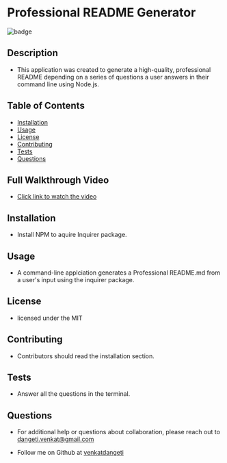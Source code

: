 # Professional README Generator

![badge](https://img.shields.io/badge/license-MIT-brightgreen)<br />

## Description

- This application was created to generate a high-quality, professional README depending on a series of questions a user answers in their command line using Node.js.

## Table of Contents

- [Installation](#installation)
- [Usage](#usage)
- [License](#license)
- [Contributing](#contributing)
- [Tests](#tests)
- [Questions](#questions)

## Full Walkthrough Video

- [Click link to watch the video](https://drive.google.com/file/d/1X7B6TjNBYxrQ3hor7MBN25HIsbTBykr4/view?usp=drive_link)

 <a name="installation"/>
 
 ## Installation
 
 * Install NPM to aquire Inquirer package.
 
 <a name="usage"/>
 
 ## Usage
 
 * A command-line applciation generates a Professional README.md from a user's input using the inquirer package.
 
 
 <a name="license"/>
 
 ## License
* licensed under the MIT
 
 <a name="Contributing"/>
 
 ## Contributing
 
 * Contributors should read the installation section.
 
 
 <a name="tests"/>
 
 ## Tests
 
 * Answer all the questions in the terminal.
 
 <a name="questions"/>
 
 ## Questions
 
 * For additional help or questions about collaboration, please reach out to dangeti.venkat@gmail.com

- Follow me on Github at [venkatdangeti](http://github.com/venkatdangeti)
